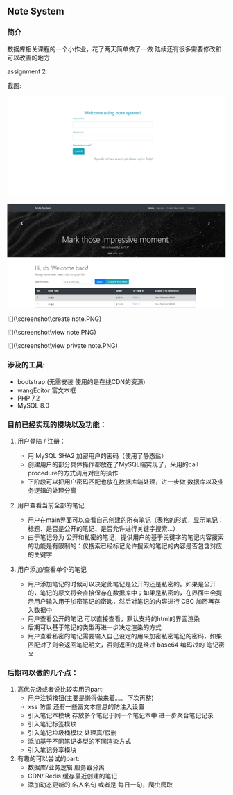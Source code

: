 ## Note System



### 简介

数据库相关课程的一个小作业，花了两天简单做了一做 陆续还有很多需要修改和可以改善的地方

assignment 2



截图:

<img src="\screenshot\login.PNG" style="zoom:50%;" />

![](\screenshot\main.PNG)

![](\screenshot\create note.PNG)

![](\screenshot\view note.PNG)

![](\screenshot\view private note.PNG)



### 涉及的工具:

- bootstrap (无需安装 使用的是在线CDN的资源)
- wangEditor 富文本框 
- PHP 7.2
- MySQL 8.0

### 目前已经实现的模块以及功能：

1. 用户登陆 / 注册：

   - 用 MySQL SHA2 加密用户的密码（使用了静态盐）
   - 创建用户的部分具体操作都放在了MySQL端实现了，采用的call procedure的方式调用对应的操作
   - 下阶段可以把用户密码匹配也放在数据库端处理，进一步做 数据库以及业务逻辑的处理分离

2. 用户查看当前全部的笔记

   - 用户在main界面可以查看自己创建的所有笔记（表格的形式，显示笔记：标题、是否是公开的笔记、是否允许进行关键字搜索...）
   - 由于笔记分为 公开和私密的笔记，提供用户的基于关键字的笔记内容搜索的功能是有限制的：仅搜索已经标记允许搜索的笔记的内容是否包含对应的关键字

   

3. 用户添加/查看单个的笔记

   - 用户添加笔记的时候可以决定此笔记是公开的还是私密的。如果是公开的，笔记的原文将会直接保存在数据库中；如果是私密的，在界面中会提示用户输入用于加密笔记的密匙，然后对笔记的内容进行 CBC 加密再存入数据中
   - 用户查看公开的笔记 可以直接查看，默认支持的html的界面渲染
   - 后期可以基于笔记的类型再进一步决定渲染的方式
   - 用户查看私密的笔记需要输入自己设定的用来加密私密笔记的密码，如果匹配对了则会返回笔记明文，否则返回的是经过 base64 编码过的 笔记密文

### 后期可以做的几个点：

1. 高优先级或者说比较实用的part:
   - 用户注销按钮(主要是懒得做来着。。。下次再整)
   - xss 防御 还有一些富文本信息的防注入设置
   - 引入笔记本模块 存放多个笔记于同一个笔记本中 进一步聚合笔记记录
   - 引入笔记标签模块
   - 引入笔记垃圾桶模块 处理真/假删
   - 添加基于不同笔记类型的不同渲染方式
   - 引入笔记分享模块
2. 有趣的可以尝试的part:
   - 数据库/业务逻辑 服务器分离
   - CDN/ Redis 缓存最近创建的笔记
   - 添加动态更新的 名人名句 或者是 每日一句，爬虫爬取